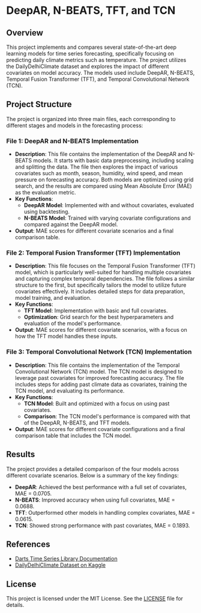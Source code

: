 # DeepAR, N-BEATS, TFT, and TCN

## Overview
This project implements and compares several state-of-the-art deep learning models for time series forecasting, specifically focusing on predicting daily climate metrics such as temperature. The project utilizes the DailyDelhiClimate dataset and explores the impact of different covariates on model accuracy. The models used include DeepAR, N-BEATS, Temporal Fusion Transformer (TFT), and Temporal Convolutional Network (TCN).

## Project Structure
The project is organized into three main files, each corresponding to different stages and models in the forecasting process:

### File 1: DeepAR and N-BEATS Implementation
- **Description**: This file contains the implementation of the DeepAR and N-BEATS models. It starts with basic data preprocessing, including scaling and splitting the data. The file then explores the impact of various covariates such as month, season, humidity, wind speed, and mean pressure on forecasting accuracy. Both models are optimized using grid search, and the results are compared using Mean Absolute Error (MAE) as the evaluation metric.
- **Key Functions**:
  - **DeepAR Model**: Implemented with and without covariates, evaluated using backtesting.
  - **N-BEATS Model**: Trained with varying covariate configurations and compared against the DeepAR model.
- **Output**: MAE scores for different covariate scenarios and a final comparison table.

### File 2: Temporal Fusion Transformer (TFT) Implementation
- **Description**: This file focuses on the Temporal Fusion Transformer (TFT) model, which is particularly well-suited for handling multiple covariates and capturing complex temporal dependencies. The file follows a similar structure to the first, but specifically tailors the model to utilize future covariates effectively. It includes detailed steps for data preparation, model training, and evaluation.
- **Key Functions**:
  - **TFT Model**: Implementation with basic and full covariates.
  - **Optimization**: Grid search for the best hyperparameters and evaluation of the model's performance.
- **Output**: MAE scores for different covariate scenarios, with a focus on how the TFT model handles these inputs.

### File 3: Temporal Convolutional Network (TCN) Implementation
- **Description**: This file contains the implementation of the Temporal Convolutional Network (TCN) model. The TCN model is designed to leverage past covariates for improved forecasting accuracy. The file includes steps for adding past climate data as covariates, training the TCN model, and evaluating its performance.
- **Key Functions**:
  - **TCN Model**: Built and optimized with a focus on using past covariates.
  - **Comparison**: The TCN model's performance is compared with that of the DeepAR, N-BEATS, and TFT models.
- **Output**: MAE scores for different covariate configurations and a final comparison table that includes the TCN model.

## Results
The project provides a detailed comparison of the four models across different covariate scenarios. Below is a summary of the key findings:

- **DeepAR**: Achieved the best performance with a full set of covariates, MAE = 0.0705.
- **N-BEATS**: Improved accuracy when using full covariates, MAE = 0.0688.
- **TFT**: Outperformed other models in handling complex covariates, MAE = 0.0615.
- **TCN**: Showed strong performance with past covariates, MAE = 0.1893.

## References
- [Darts Time Series Library Documentation](https://github.com/unit8co/darts)
- [DailyDelhiClimate Dataset on Kaggle](https://www.kaggle.com/datasets/sumanthvrao/daily-climate-time-series-data)

## License
This project is licensed under the MIT License. See the [LICENSE](LICENSE) file for details.
